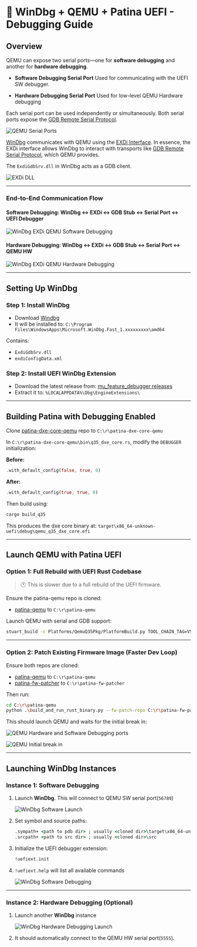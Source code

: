 # 🐞 WinDbg + QEMU + Patina UEFI - Debugging Guide

## Overview

QEMU can expose two serial ports—one for **software debugging** and another for **hardware debugging**.

- **Software Debugging Serial Port**
  Used for communicating with the UEFI SW debugger.

- **Hardware Debugging Serial Port**
  Used for low-level QEMU Hardware debugging

Each serial port can be used independently or simultaneously. Both serial ports
expose the [GDB Remote Serial Protocol](https://ftp.gnu.org/old-gnu/Manuals/gdb/html_node/gdb_125.html).

![QEMU Serial Ports](images/qemu_serial_ports.png)

[WinDbg](https://learn.microsoft.com/en-us/windows-hardware/drivers/debuggercmds/windbg-overview)
communicates with QEMU using the [EXDi
Interface](https://learn.microsoft.com/en-us/windows-hardware/drivers/debugger/configuring-the-exdi-debugger-transport).
In essence, the EXDi interface allows WinDbg to interact with transports like
[GDB Remote Serial Protocol](https://ftp.gnu.org/old-gnu/Manuals/gdb/html_node/gdb_125.html), which QEMU provides.

The `ExdiGdbSrv.dll` in WinDbg acts as a GDB client.

![EXDi DLL](images/windbg_exdi_interface.png)

---

### End-to-End Communication Flow

#### Software Debugging: WinDbg ↔ EXDi ↔ GDB Stub ↔ Serial Port ↔ UEFI Debugger

![WinDbg EXDi QEMU Software Debugging](images/windbg_exdi_qemu_sw_debugging.png)

#### Hardware Debugging: WinDbg ↔ EXDi ↔ GDB Stub ↔ Serial Port ↔ QEMU HW

![WinDbg EXDi QEMU Hardware Debugging](images/windbg_exdi_qemu_hw_debugging.png)

---

## Setting Up WinDbg

### Step 1: Install WinDbg

- Download [Windbg](https://learn.microsoft.com/en-us/windows-hardware/drivers/debugger/)
- It will be installed to:
  `C:\Program Files\WindowsApps\Microsoft.WinDbg.Fast_1.xxxxxxxxx\amd64`

Contains:

- `ExdiGdbSrv.dll`
- `exdiConfigData.xml`

### Step 2: Install UEFI WinDbg Extension

- Download the latest release from:
  [mu_feature_debugger releases](https://github.com/microsoft/mu_feature_debugger/releases/latest)
- Extract it to:
  `%LOCALAPPDATA%\Dbg\EngineExtensions\`

---

## Building Patina with Debugging Enabled

Clone [patina-dxe-core-qemu](https://github.com/OpenDevicePartnership/patina-dxe-core-qemu) repo to `C:\r\patina-dxe-core-qemu`

In `C:\r\patina-dxe-core-qemu\bin\q35_dxe_core.rs`, modify the `DEBUGGER` initialization:

**Before:**

```rust
.with_default_config(false, true, 0)
```

**After:**

```rust
.with_default_config(true, true, 0)
```

Then build using:

```sh
cargo build_q35
```

This produces the dxe core binary at:
`target\x86_64-unknown-uefi\debug\qemu_q35_dxe_core.efi`

---

## Launch QEMU with Patina UEFI

### Option 1: Full Rebuild with UEFI Rust Codebase

> 🕐 This is slower due to a full rebuild of the UEFI firmware.

Ensure the patina-qemu repo is cloned:

- [patina-qemu](https://github.com/OpenDevicePartnership/patina-qemu) to `C:\r\patina-qemu`

Launch QEMU with serial and GDB support:

```sh
stuart_build -c Platforms/QemuQ35Pkg/PlatformBuild.py TOOL_CHAIN_TAG=VS2022 GDB_SERVER=5555 SERIAL_PORT=56789  --FlashRom BLD_*_DXE_CORE_BINARY_PATH="C:\r\patina-dxe-core-qemu\target\x86_64-unknown-uefi"
```

---

### Option 2: Patch Existing Firmware Image (Faster Dev Loop)

Ensure both repos are cloned:

- [patina-qemu](https://github.com/OpenDevicePartnership/patina-qemu) to `C:\r\patina-qemu`
- [patina-fw-patcher](https://github.com/OpenDevicePartnership/patina-fw-patcher) to `C:\r\patina-fw-patcher`

Then run:

```sh
cd C:\r\patina-qemu
python .\build_and_run_rust_binary.py --fw-patch-repo C:\r\patina-fw-patcher --custom-efi C:\r\patina-dxe-core-qemu\target\x86_64-unknown-uefi\debug\qemu_q35_dxe_core.efi -s 56789 -g 5555
```

This should launch QEMU and waits for the initial break in:

![QEMU Hardware and Software Debugging ports](images/qemu_sw_hw_debugging_serial_ports.png)

![QEMU Initial break in](images/qemu_initial_break_in.png)

---

## Launching WinDbg Instances

### Instance 1: Software Debugging

1. Launch **WinDbg**. This will connect to QEMU SW serial port(`56789`)

   ![WinDbg Software Launch](images/windbg_launch_sw_debugging.png)

2. Set symbol and source paths:

   ```cmd
   .sympath+ <path to pdb dir> ; usually <cloned dir>\target\x86_64-unknown-uefi\debug\deps
   .srcpath+ <path to src dir> ; usually <cloned dir>\src
   ```

3. Initialize the UEFI debugger extension:

   ```cmd
   !uefiext.init
   ```

4. `!uefiext.help` will list all available commands

   ![WinDbg Software Debugging](images/windbg_sw_debugging.png)

---

### Instance 2: Hardware Debugging (Optional)

1. Launch another **WinDbg** instance

   ![WinDbg Hardware Debugging Launch](images/windbg_launch_hw_debugging.png)

2. It should automatically connect to the QEMU HW serial port(`5555`).

